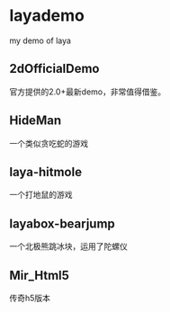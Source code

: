 # layademo
my demo of laya

## 2dOfficialDemo

官方提供的2.0+最新demo，非常值得借鉴。

## HideMan

一个类似贪吃蛇的游戏


## laya-hitmole

一个打地鼠的游戏

## layabox-bearjump

一个北极熊跳冰块，运用了陀螺仪


## Mir_Html5

传奇h5版本